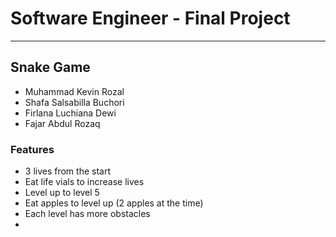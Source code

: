<h1>Software Engineer - Final Project</h2>
<hr>
<h2>Snake Game</h2>
<ul> 
    <li>Muhammad Kevin Rozal </li>
    <li>Shafa Salsabilla Buchori </li>
    <li>Firlana Luchiana Dewi </li>
    <li>Fajar Abdul Rozaq </li>
</ul>
<h3>Features </h2>
<ul>
   <li>3 lives from the start </li>
    <li>Eat life vials to increase lives </li>
    <li>Level up to level 5 </li>
    <li>Eat apples to level up (2 apples at the time) </li>
    <li>Each level has more obstacles <li>
<ul>
